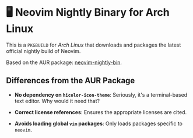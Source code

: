 # 🖥️ Neovim Nightly Binary for Arch Linux

This is a `PKGBUILD` for _Arch Linux_ that downloads and packages the latest
official nightly build of Neovim.

Based on the AUR package:
[neovim-nightly-bin](https://aur.archlinux.org/packages/neovim-nightly-bin).

## Differences from the AUR Package

- **No dependency on `hicolor-icon-theme`**: Seriously, it's a terminal-based
text editor. Why would it need that?

- **Correct license references**: Ensures the appropriate licenses are cited.

- **Avoids loading global `vim` packages**: Only loads packages specific to
`neovim`.
